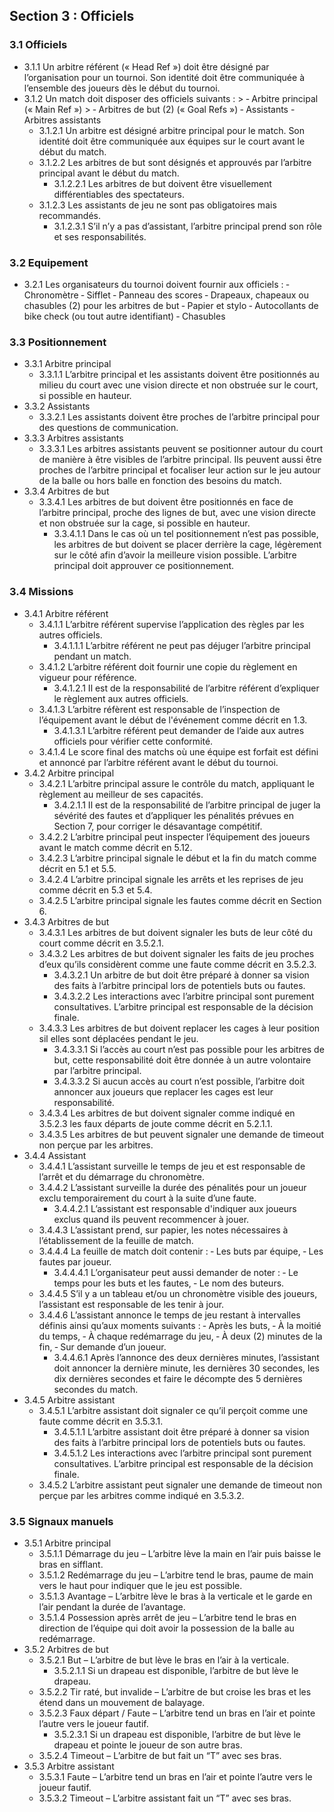 ## Section 3 : Officiels

### 3.1 Officiels

- 3.1.1 Un arbitre référent (« Head Ref ») doit être désigné par l’organisation pour un tournoi. Son identité doit être communiquée à l’ensemble des joueurs dès le début du tournoi.
- 3.1.2 Un match doit disposer des officiels suivants :
        > ‐ Arbitre principal (« Main Ref »)
        > ‐ Arbitres de but (2) (« Goal Refs »)
        ‐ Assistants
        - Arbitres assistants
    - 3.1.2.1 Un arbitre est désigné arbitre principal pour le match. Son identité doit être communiquée aux équipes sur le court avant le début du match.
    - 3.1.2.2 Les arbitres de but sont désignés et approuvés par l’arbitre principal avant le début du match.
        - 3.1.2.2.1 Les arbitres de but doivent être visuellement différentiables des spectateurs.
    - 3.1.2.3 Les assistants de jeu ne sont pas obligatoires mais recommandés.
        - 3.1.2.3.1 S’il n’y a pas d’assistant, l’arbitre principal prend son rôle et ses responsabilités.

### 3.2 Equipement

- 3.2.1 Les organisateurs du tournoi doivent fournir aux officiels :
    ‐ Chronomètre
    ‐ Sifflet
    ‐ Panneau des scores
    ‐ Drapeaux, chapeaux ou chasubles (2) pour les arbitres de but
    ‐ Papier et stylo
    ‐ Autocollants de bike check (ou tout autre identifiant)
    ‐ Chasubles

### 3.3 Positionnement

- 3.3.1 Arbitre principal
    - 3.3.1.1 L’arbitre principal et les assistants doivent être positionnés au milieu du court avec une vision directe et non obstruée sur le court, si possible en hauteur.
- 3.3.2 Assistants
    - 3.3.2.1 Les assistants doivent être proches de l’arbitre principal pour des questions de communication.
- 3.3.3 Arbitres assistants 
    - 3.3.3.1 Les arbitres assistants peuvent se positionner autour du court de manière à être visibles de l’arbitre principal. Ils peuvent aussi être proches de l’arbitre principal et focaliser leur action sur le jeu autour de la balle ou hors balle en fonction des besoins du match.
- 3.3.4 Arbitres de but
    - 3.3.4.1 Les arbitres de but doivent être positionnés en face de l’arbitre principal, proche des lignes de but, avec une vision directe et non obstruée sur la cage, si possible en hauteur.
        - 3.3.4.1.1 Dans le cas où un tel positionnement n’est pas possible, les arbitres de but doivent se placer derrière la cage, légèrement sur le côté afin d’avoir la meilleure vision possible. L’arbitre principal doit approuver ce positionnement.

### 3.4 Missions

- 3.4.1 Arbitre référent
    - 3.4.1.1 L’arbitre référent supervise l’application des règles par les autres officiels.
        - 3.4.1.1.1 L’arbitre référent ne peut pas déjuger l’arbitre principal pendant un match.
    - 3.4.1.2 L’arbitre référent doit fournir une copie du règlement en vigueur pour référence.
        - 3.4.1.2.1 Il est de la responsabilité de l’arbitre référent d’expliquer le règlement aux autres officiels.
    - 3.4.1.3 L’arbitre réfèrent est responsable de l’inspection de l’équipement avant le début de l'événement comme décrit en 1.3.
        - 3.4.1.3.1 L’arbitre référent peut demander de l’aide aux autres officiels pour vérifier cette conformité.
    - 3.4.1.4 Le score final des matchs où une équipe est forfait est défini et annoncé par l’arbitre référent avant le début du tournoi.
- 3.4.2 Arbitre principal
    - 3.4.2.1 L’arbitre principal assure le contrôle du match, appliquant le règlement au meilleur de ses capacités.
        - 3.4.2.1.1 Il est de la responsabilité de l’arbitre principal de juger la sévérité des fautes et d’appliquer les pénalités prévues en Section 7, pour corriger le désavantage compétitif.
    - 3.4.2.2 L’arbitre principal peut inspecter l’équipement des joueurs avant le match comme décrit en 5.12.
    - 3.4.2.3 L’arbitre principal signale le début et la fin du match comme décrit en 5.1 et 5.5.
    - 3.4.2.4 L’arbitre principal signale les arrêts et les reprises de jeu comme décrit en 5.3 et 5.4.
    - 3.4.2.5 L’arbitre principal signale les fautes comme décrit en Section 6.
- 3.4.3 Arbitres de but 
    - 3.4.3.1 Les arbitres de but doivent signaler les buts de leur côté du court comme décrit en 3.5.2.1.
    - 3.4.3.2 Les arbitres de but doivent signaler les faits de jeu proches d’eux qu’ils considèrent comme une faute comme décrit en 3.5.2.3.
        - 3.4.3.2.1 Un arbitre de but doit être préparé à donner sa vision des faits à l’arbitre principal lors de potentiels buts ou fautes.
        - 3.4.3.2.2 Les interactions avec l’arbitre principal sont purement consultatives. L’arbitre principal est responsable de la décision finale.
    - 3.4.3.3 Les arbitres de but doivent replacer les cages à leur position sil elles sont déplacées pendant le jeu.
        - 3.4.3.3.1 Si l’accès au court n’est pas possible pour les arbitres de but, cette responsabilité doit être donnée à un autre volontaire par l’arbitre principal.
        - 3.4.3.3.2 Si aucun accès au court n’est possible, l’arbitre doit annoncer aux joueurs que replacer les cages est leur responsabilité.
    - 3.4.3.4 Les arbitres de but doivent signaler comme indiqué en 3.5.2.3 les faux départs de joute comme décrit en 5.2.1.1.
    - 3.4.3.5 Les arbitres de but peuvent signaler une demande de timeout non perçue par les arbitres.
- 3.4.4 Assistant
    - 3.4.4.1 L’assistant surveille le temps de jeu et est responsable de l’arrêt et du démarrage du chronomètre.
    - 3.4.4.2 L’assistant surveille la durée des pénalités pour un joueur exclu temporairement du court à la suite d’une faute.
        - 3.4.4.2.1 L’assistant est responsable d'indiquer aux joueurs exclus quand ils peuvent recommencer à jouer.
    - 3.4.4.3 L’assistant prend, sur papier, les notes nécessaires à l’établissement de la feuille de match.
    - 3.4.4.4 La feuille de match doit contenir : 
        ‐ Les buts par équipe, 
        ‐ Les fautes par joueur.
        - 3.4.4.4.1 L’organisateur peut aussi demander de noter : 
            ‐ Le temps pour les buts et les fautes, 
            ‐ Le nom des buteurs.
    - 3.4.4.5 S’il y a un tableau et/ou un chronomètre visible des joueurs, l’assistant est responsable de les tenir à jour.
    - 3.4.4.6 L’assistant annonce le temps de jeu restant à intervalles définis ainsi qu’aux moments suivants :
        ‐ Après les buts,
        ‐ À la moitié du temps,
        ‐ À chaque redémarrage du jeu,
        ‐ À deux (2) minutes de la fin,
        ‐ Sur demande d’un joueur.
        - 3.4.4.6.1 Après l’annonce des deux dernières minutes, l’assistant doit annoncer la dernière minute, les dernières 30 secondes, les dix dernières secondes et faire le décompte des 5 dernières secondes du match.
- 3.4.5 Arbitre assistant
    - 3.4.5.1 L’arbitre assistant doit signaler ce qu’il perçoit comme une faute comme décrit en 3.5.3.1.
        - 3.4.5.1.1 L’arbitre assistant doit être préparé à donner sa vision des faits à l’arbitre principal lors de potentiels buts ou fautes.
        - 3.4.5.1.2 Les interactions avec l’arbitre principal sont purement consultatives. L’arbitre principal est responsable de la décision finale.
    - 3.4.5.2 L’arbitre assistant peut signaler une demande de timeout non perçue par les arbitres comme indiqué en 3.5.3.2.

### 3.5 Signaux manuels

- 3.5.1 Arbitre principal 
    - 3.5.1.1 Démarrage du jeu – L’arbitre lève la main en l’air puis baisse le bras en sifflant.
    - 3.5.1.2 Redémarrage du jeu – L’arbitre tend le bras, paume de main vers le haut pour indiquer que le jeu est possible.
    - 3.5.1.3 Avantage – L’arbitre lève le bras à la verticale et le garde en l’air pendant la durée de l’avantage.
    - 3.5.1.4 Possession après arrêt de jeu – L’arbitre tend le bras en direction de l’équipe qui doit avoir la possession de la balle au redémarrage.
- 3.5.2 Arbitres de but
    - 3.5.2.1 But – L’arbitre de but lève le bras en l’air à la verticale.
        - 3.5.2.1.1 Si un drapeau est disponible, l’arbitre de but lève le drapeau.
    - 3.5.2.2 Tir raté, but invalide – L’arbitre de but croise les bras et les étend dans un mouvement de balayage.
    - 3.5.2.3 Faux départ / Faute – L’arbitre tend un bras en l’air et pointe l’autre vers le joueur fautif.
        - 3.5.2.3.1 Si un drapeau est disponible, l’arbitre de but lève le drapeau et pointe le joueur de son autre bras.
    - 3.5.2.4 Timeout – L’arbitre de but fait un “T” avec ses bras.
- 3.5.3 Arbitre assistant
    - 3.5.3.1 Faute – L’arbitre tend un bras en l’air et pointe l’autre vers le joueur fautif.
    - 3.5.3.2 Timeout – L’arbitre assistant fait un “T” avec ses bras.